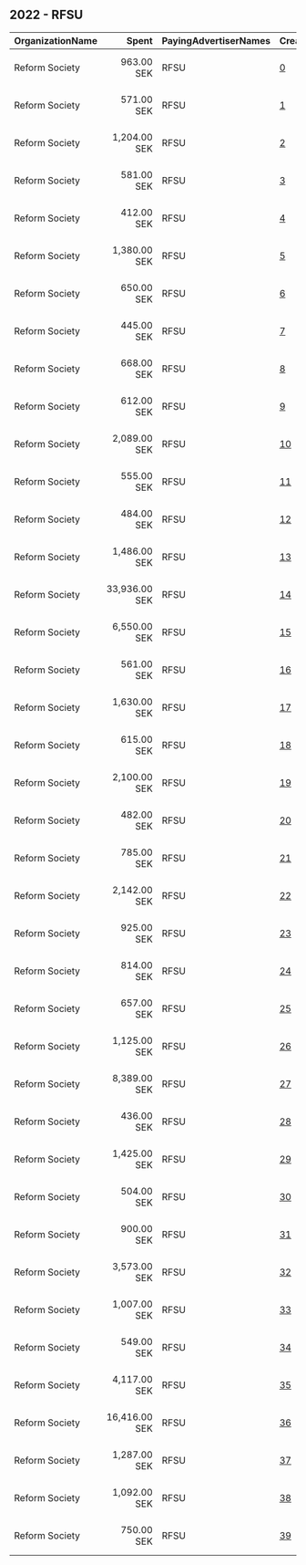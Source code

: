 ## 2022 - RFSU 
|OrganizationName|Spent|PayingAdvertiserNames|CreativeUrls|Impressions|Genders|AgeBrackets|CountryCodes|BillingAddresses|CandidateBallotInformation|
|:---|---:|:---|:---|---:|:---|:---|:---|:---|:---|
|Reform Society|963.00 SEK|RFSU|[0](https://www.snap.com/political-ads/asset/184d5321d4b26bfaf383add24d18fe6e20ae634053ac08b3ec2d6ecc7a6a48fe?mediaType=mp4)|36,511||16+|sweden|"Kungsgatan 18,Stockholm,111 35,SE"|Hands off|
|Reform Society|571.00 SEK|RFSU|[1](https://www.snap.com/political-ads/asset/57432a5e9274533eeeecc4bf1bc856fa4e8208ee3cc16d6f2e9cc9580348aed9?mediaType=mp4)|19,681||16+|sweden|"Kungsgatan 18,Stockholm,111 35,SE"|Hands off|
|Reform Society|1,204.00 SEK|RFSU|[2](https://www.snap.com/political-ads/asset/703488a338d5de6fa1e15157de79bca1885a60b1a5225acbdf9f149044669c8a?mediaType=mp4)|47,467||16+|sweden|"Kungsgatan 18,Stockholm,111 35,SE"|Hands off|
|Reform Society|581.00 SEK|RFSU|[3](https://www.snap.com/political-ads/asset/e079a3f93e1075a8265f419e6056458b4e3e59feadfd9cf7d6c8fcdf04e171b8?mediaType=mp4)|20,597||16-35|sweden|"Kungsgatan 18,Stockholm,111 35,SE"|Hands off|
|Reform Society|412.00 SEK|RFSU|[4](https://www.snap.com/political-ads/asset/703488a338d5de6fa1e15157de79bca1885a60b1a5225acbdf9f149044669c8a?mediaType=mp4)|10,926||16+|sweden|"Kungsgatan 18,Stockholm,111 35,SE"|Hands off|
|Reform Society|1,380.00 SEK|RFSU|[5](https://www.snap.com/political-ads/asset/ca05ce0e3cb36de893af100de5a2c74b5e8599798b56bf21580b497c8c487b3b?mediaType=mp4)|41,666||16+|sweden|"Kungsgatan 18,Stockholm,111 35,SE"|Hands off|
|Reform Society|650.00 SEK|RFSU|[6](https://www.snap.com/political-ads/asset/184d5321d4b26bfaf383add24d18fe6e20ae634053ac08b3ec2d6ecc7a6a48fe?mediaType=mp4)|22,394||16-35|sweden|"Kungsgatan 18,Stockholm,111 35,SE"|Hands off|
|Reform Society|445.00 SEK|RFSU|[7](https://www.snap.com/political-ads/asset/703488a338d5de6fa1e15157de79bca1885a60b1a5225acbdf9f149044669c8a?mediaType=mp4)|11,961||16+|sweden|"Kungsgatan 18,Stockholm,111 35,SE"|Hands off|
|Reform Society|668.00 SEK|RFSU|[8](https://www.snap.com/political-ads/asset/703488a338d5de6fa1e15157de79bca1885a60b1a5225acbdf9f149044669c8a?mediaType=mp4)|24,088||16-35|sweden|"Kungsgatan 18,Stockholm,111 35,SE"|Hands off|
|Reform Society|612.00 SEK|RFSU|[9](https://www.snap.com/political-ads/asset/e079a3f93e1075a8265f419e6056458b4e3e59feadfd9cf7d6c8fcdf04e171b8?mediaType=mp4)|20,442||16+|sweden|"Kungsgatan 18,Stockholm,111 35,SE"|Hands off|
|Reform Society|2,089.00 SEK|RFSU|[10](https://www.snap.com/political-ads/asset/57432a5e9274533eeeecc4bf1bc856fa4e8208ee3cc16d6f2e9cc9580348aed9?mediaType=mp4)|72,473||16-35|sweden|"Kungsgatan 18,Stockholm,111 35,SE"|Hands off|
|Reform Society|555.00 SEK|RFSU|[11](https://www.snap.com/political-ads/asset/eb5d1f0d77aa8d6f82473a9ad5eb48170b5c7579fcc86bbb8d91b5a509a786c8?mediaType=mp4)|16,723||16-35|sweden|"Kungsgatan 18,Stockholm,111 35,SE"|Hands off|
|Reform Society|484.00 SEK|RFSU|[12](https://www.snap.com/political-ads/asset/f8b9f2f8f908b023ee0080dee93840fb25da44bdd689fb16ff18d6898f5d2bff?mediaType=mp4)|12,834||16+|sweden|"Kungsgatan 18,Stockholm,111 35,SE"|Hands off|
|Reform Society|1,486.00 SEK|RFSU|[13](https://www.snap.com/political-ads/asset/fa3b4385aab39854399319f12e3ebae66500da06ceb2fb6b0d10fd87a2d6b187?mediaType=mp4)|44,592||16+|sweden|"Kungsgatan 18,Stockholm,111 35,SE"|Hands off|
|Reform Society|33,936.00 SEK|RFSU|[14](https://www.snap.com/political-ads/asset/ca05ce0e3cb36de893af100de5a2c74b5e8599798b56bf21580b497c8c487b3b?mediaType=mp4)|778,707||16-35|sweden|"Kungsgatan 18,Stockholm,111 35,SE"|Hands off|
|Reform Society|6,550.00 SEK|RFSU|[15](https://www.snap.com/political-ads/asset/f8b9f2f8f908b023ee0080dee93840fb25da44bdd689fb16ff18d6898f5d2bff?mediaType=mp4)|161,019||16+|sweden|"Kungsgatan 18,Stockholm,111 35,SE"|Hands off|
|Reform Society|561.00 SEK|RFSU|[16](https://www.snap.com/political-ads/asset/f8b9f2f8f908b023ee0080dee93840fb25da44bdd689fb16ff18d6898f5d2bff?mediaType=mp4)|18,991||16-35|sweden|"Kungsgatan 18,Stockholm,111 35,SE"|Hands off|
|Reform Society|1,630.00 SEK|RFSU|[17](https://www.snap.com/political-ads/asset/f8b9f2f8f908b023ee0080dee93840fb25da44bdd689fb16ff18d6898f5d2bff?mediaType=mp4)|48,820||16+|sweden|"Kungsgatan 18,Stockholm,111 35,SE"|Hands off|
|Reform Society|615.00 SEK|RFSU|[18](https://www.snap.com/political-ads/asset/eb5d1f0d77aa8d6f82473a9ad5eb48170b5c7579fcc86bbb8d91b5a509a786c8?mediaType=mp4)|20,666||16+|sweden|"Kungsgatan 18,Stockholm,111 35,SE"|Hands off|
|Reform Society|2,100.00 SEK|RFSU|[19](https://www.snap.com/political-ads/asset/e079a3f93e1075a8265f419e6056458b4e3e59feadfd9cf7d6c8fcdf04e171b8?mediaType=mp4)|88,377||16+|sweden|"Kungsgatan 18,Stockholm,111 35,SE"|Hands off|
|Reform Society|482.00 SEK|RFSU|[20](https://www.snap.com/political-ads/asset/703488a338d5de6fa1e15157de79bca1885a60b1a5225acbdf9f149044669c8a?mediaType=mp4)|16,547||16+|sweden|"Kungsgatan 18,Stockholm,111 35,SE"|Hands off|
|Reform Society|785.00 SEK|RFSU|[21](https://www.snap.com/political-ads/asset/eb5d1f0d77aa8d6f82473a9ad5eb48170b5c7579fcc86bbb8d91b5a509a786c8?mediaType=mp4)|25,465||16+|sweden|"Kungsgatan 18,Stockholm,111 35,SE"|Hands off|
|Reform Society|2,142.00 SEK|RFSU|[22](https://www.snap.com/political-ads/asset/e079a3f93e1075a8265f419e6056458b4e3e59feadfd9cf7d6c8fcdf04e171b8?mediaType=mp4)|63,430||16+|sweden|"Kungsgatan 18,Stockholm,111 35,SE"|Hands off|
|Reform Society|925.00 SEK|RFSU|[23](https://www.snap.com/political-ads/asset/fa3b4385aab39854399319f12e3ebae66500da06ceb2fb6b0d10fd87a2d6b187?mediaType=mp4)|33,085||16-35|sweden|"Kungsgatan 18,Stockholm,111 35,SE"|Hands off|
|Reform Society|814.00 SEK|RFSU|[24](https://www.snap.com/political-ads/asset/57432a5e9274533eeeecc4bf1bc856fa4e8208ee3cc16d6f2e9cc9580348aed9?mediaType=mp4)|27,546||16+|sweden|"Kungsgatan 18,Stockholm,111 35,SE"|Hands off|
|Reform Society|657.00 SEK|RFSU|[25](https://www.snap.com/political-ads/asset/703488a338d5de6fa1e15157de79bca1885a60b1a5225acbdf9f149044669c8a?mediaType=mp4)|21,528||16+|sweden|"Kungsgatan 18,Stockholm,111 35,SE"|Hands off|
|Reform Society|1,125.00 SEK|RFSU|[26](https://www.snap.com/political-ads/asset/f8b9f2f8f908b023ee0080dee93840fb25da44bdd689fb16ff18d6898f5d2bff?mediaType=mp4)|42,459||16+|sweden|"Kungsgatan 18,Stockholm,111 35,SE"|Hands off|
|Reform Society|8,389.00 SEK|RFSU|[27](https://www.snap.com/political-ads/asset/ca05ce0e3cb36de893af100de5a2c74b5e8599798b56bf21580b497c8c487b3b?mediaType=mp4)|311,300||16+|sweden|"Kungsgatan 18,Stockholm,111 35,SE"|Hands off|
|Reform Society|436.00 SEK|RFSU|[28](https://www.snap.com/political-ads/asset/eb5d1f0d77aa8d6f82473a9ad5eb48170b5c7579fcc86bbb8d91b5a509a786c8?mediaType=mp4)|11,224||16+|sweden|"Kungsgatan 18,Stockholm,111 35,SE"|Hands off|
|Reform Society|1,425.00 SEK|RFSU|[29](https://www.snap.com/political-ads/asset/184d5321d4b26bfaf383add24d18fe6e20ae634053ac08b3ec2d6ecc7a6a48fe?mediaType=mp4)|43,667||16+|sweden|"Kungsgatan 18,Stockholm,111 35,SE"|Hands off|
|Reform Society|504.00 SEK|RFSU|[30](https://www.snap.com/political-ads/asset/184d5321d4b26bfaf383add24d18fe6e20ae634053ac08b3ec2d6ecc7a6a48fe?mediaType=mp4)|12,886||16+|sweden|"Kungsgatan 18,Stockholm,111 35,SE"|Hands off|
|Reform Society|900.00 SEK|RFSU|[31](https://www.snap.com/political-ads/asset/fa3b4385aab39854399319f12e3ebae66500da06ceb2fb6b0d10fd87a2d6b187?mediaType=mp4)|29,673||16+|sweden|"Kungsgatan 18,Stockholm,111 35,SE"|Hands off|
|Reform Society|3,573.00 SEK|RFSU|[32](https://www.snap.com/political-ads/asset/ca05ce0e3cb36de893af100de5a2c74b5e8599798b56bf21580b497c8c487b3b?mediaType=mp4)|101,867||16+|sweden|"Kungsgatan 18,Stockholm,111 35,SE"|Hands off|
|Reform Society|1,007.00 SEK|RFSU|[33](https://www.snap.com/political-ads/asset/eb5d1f0d77aa8d6f82473a9ad5eb48170b5c7579fcc86bbb8d91b5a509a786c8?mediaType=mp4)|40,873||16+|sweden|"Kungsgatan 18,Stockholm,111 35,SE"|Hands off|
|Reform Society|549.00 SEK|RFSU|[34](https://www.snap.com/political-ads/asset/e079a3f93e1075a8265f419e6056458b4e3e59feadfd9cf7d6c8fcdf04e171b8?mediaType=mp4)|15,354||16+|sweden|"Kungsgatan 18,Stockholm,111 35,SE"|Hands off|
|Reform Society|4,117.00 SEK|RFSU|[35](https://www.snap.com/political-ads/asset/57432a5e9274533eeeecc4bf1bc856fa4e8208ee3cc16d6f2e9cc9580348aed9?mediaType=mp4)|166,167||16+|sweden|"Kungsgatan 18,Stockholm,111 35,SE"|Hands off|
|Reform Society|16,416.00 SEK|RFSU|[36](https://www.snap.com/political-ads/asset/ca05ce0e3cb36de893af100de5a2c74b5e8599798b56bf21580b497c8c487b3b?mediaType=mp4)|415,438||16+|sweden|"Kungsgatan 18,Stockholm,111 35,SE"|Hands off|
|Reform Society|1,287.00 SEK|RFSU|[37](https://www.snap.com/political-ads/asset/184d5321d4b26bfaf383add24d18fe6e20ae634053ac08b3ec2d6ecc7a6a48fe?mediaType=mp4)|38,121||16+|sweden|"Kungsgatan 18,Stockholm,111 35,SE"|Hands off|
|Reform Society|1,092.00 SEK|RFSU|[38](https://www.snap.com/political-ads/asset/703488a338d5de6fa1e15157de79bca1885a60b1a5225acbdf9f149044669c8a?mediaType=mp4)|46,127||16+|sweden|"Kungsgatan 18,Stockholm,111 35,SE"|Hands off|
|Reform Society|750.00 SEK|RFSU|[39](https://www.snap.com/political-ads/asset/57432a5e9274533eeeecc4bf1bc856fa4e8208ee3cc16d6f2e9cc9580348aed9?mediaType=mp4)|21,161||16+|sweden|"Kungsgatan 18,Stockholm,111 35,SE"|Hands off|
